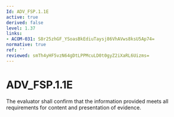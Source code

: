 ```yaml
---
Id: ADV_FSP.1.1E
active: true
derived: false
level: 1.37
links:
- ACOM-031: S8r25zhGF_YSoasBkEdiuTaysj86VhAVws8ksU5Ap74=
normative: true
ref: ''
reviewed: smTh4yHF5vzN64gDtLPPMcuLD0t0gyZ2iXaRL6Uizms=
---
```


# ADV_FSP.1.1E

The evaluator shall confirm that the information provided meets all requirements for content and presentation of evidence.